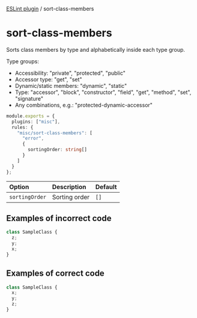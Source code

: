 [ESLint plugin](https://ilyub.github.io/eslint-plugin-misc/) / sort-class-members

# sort-class-members

Sorts class members by type and alphabetically inside each type group.

Type groups:
- Accessibility: "private", "protected", "public"
- Accessor type: "get", "set"
- Dynamic/static members: "dynamic", "static"
- Type: "accessor", "block", "constructor", "field", "get", "method", "set", "signature"
- Any combinations, e.g.: "protected-dynamic-accessor"

```ts
module.exports = {
  plugins: ["misc"],
  rules: {
    "misc/sort-class-members": [
      "error",
      {
        sortingOrder: string[]
      }
    ]
  }
};
```

| Option | Description | Default |
| :----- | :----- | :----- |
| `sortingOrder` | Sorting order | `[]` |

## Examples of incorrect code

```ts
class SampleClass {
  z;
  y;
  x;
}
```

## Examples of correct code

```ts
class SampleClass {
  x;
  y;
  z;
}
```